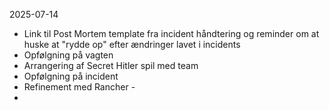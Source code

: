 2025-07-14
- Link til Post Mortem template fra incident håndtering og reminder om at huske at "rydde op" efter ændringer lavet i incidents
- Opfølgning på vagten
- Arrangering af Secret Hitler spil med team
- Opfølgning på incident
- Refinement med Rancher - 
- 